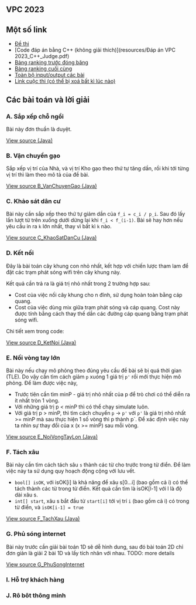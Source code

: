 VPC 2023
----


## Một số link

- [Đề thi](resources/VPC2023.pdf)
- [Code đáp án bằng C++ (không giải thích)](resources/Đáp án VPC 2023_C++_Judge.pdf)
- [Bảng ranking trước đóng băng](resources/ranking_before_freeze.csv)
- [Bảng ranking cuối cùng](resources/ranking_before_freeze.csv)
- [Toàn bộ input/output các bài](resources/TestcasesVPC2023.zip)
- [Link cuộc thi (có thể bị xoá bất kì lúc nào)](https://vpc.vnoi.info/contest/vpc)

## Các bài toán và lời giải

### A. Sắp xếp chỗ ngồi
Bài này đơn thuần là duyệt.

[View source (Java)](src/A_XepChoNgoi.java)

### B. Vận chuyển gạo

Sắp xếp vị trí của Nhà, và vị trí Kho gạo theo thứ tự tăng dần, rồi khi tới từng vị trí thì làm theo mô tả của đề bài.

[View source B_VanChuyenGao (Java)](src/B_VanChuyenGao.java)

### C. Khảo sát dân cư

Bài này cần sắp xếp theo thứ tự giảm dần của `f_i = c_i / p_i`.
Sau đó lấy lần lượt từ trên xuống dưới dừng lại khi `f_i < f_(i-1)`.
Bài sẽ hay hơn nếu yêu cầu in ra `k` lớn nhất, thay vì bất kì `k` nào.

[View source C_KhaoSatDanCu (Java)](src/C_KhaoSatDanCu.java)


### D. Kết nối

Đây là bài toán cây khung con nhỏ nhất, kết hợp với chiến lược tham lam để đặt các trạm phát sóng wifi trên cây khung này.

Kết quả cần trả ra là giá trị nhỏ nhất trong 2 trường hợp sau:
- Cost của việc nối cây khung cho n đỉnh, sử dụng hoàn toàn bằng cáp quang.
- Cost của việc dùng mix giữa trạm phát sóng và cáp quang. Cost này được tính bằng cách thay thế dần các đường cáp quang bằng trạm phát sóng wifi.

Chi tiết xem trong code:

[View source D_KetNoi (Java)](src/D_KetNoi.java)


### E. Nối vòng tay lớn

Bài này nếu chạy mô phỏng theo đúng yêu cầu đề bài sẽ bị quá thời gian (TLE). Do vậy cần tìm cách giảm `p` xuóng 1 giá trị `p'` rồi mới thực hiện mô phỏng.
Để làm được việc này,
- Trước tiên cần tìm minP - giá trị nhỏ nhất của p để trò chơi có thể diễn ra ít nhất tròn 1 vòng.
- Với những giá trị p < minP thì có thể chạy simulate luôn.
- Với giá trị p > minP, thì tìm cách chuyển `p` -> `p'` với `p'` là giá trị nhỏ nhất >= minP mà sau thực hiện 1 số vòng thì p thành p`. Để xác định việc này ta nhìn sự thay đổi của x (x >= minP) sau mỗi vòng.

[View source E_NoiVongTayLon (Java)](src/E_NoiVongTayLon.java)


### F. Tách xâu
Bài này cần tìm cách tách sâu `s` thành các từ cho trước trong từ điển.
Để làm việc này ta sử dụng quy hoạch động cộng với lưu vết.

- `bool[] isOK`, với isOK[i] là khả năng để xâu s[0...i] (bao gồm cả i) có thể tách thành các từ trong từ điển. Kết quả cần tìm là isOK[l-1] với l là độ dài xâu s.
- `int[] start`, xâu s bắt đầu từ `start[i]` tới vị trí `i` (bao gồm cả i) có trong từ điển, và `isOK[i-1] = true`

[View source F_TachXau (Java)](src/F_TachXau.java)


### G. Phủ sóng internet
Bài này trước cần giải bài toán 1D sẽ dễ hình dung, sau đó bài toán 2D chỉ đơn giản là giải 2 bài 1D và lấy tích nhân với nhau.
TODO: more details

[View source G_PhuSongInternet](src/G_PhuSongInternet.java)


### I. Hỗ trợ khách hàng


### J. Rô bôt thông minh


